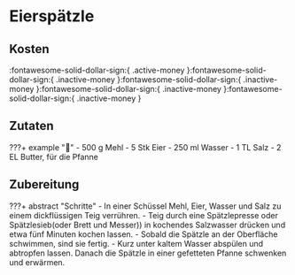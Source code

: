 # Eierspätzle

## Kosten
:fontawesome-solid-dollar-sign:{ .active-money }:fontawesome-solid-dollar-sign:{ .inactive-money }:fontawesome-solid-dollar-sign:{ .inactive-money }:fontawesome-solid-dollar-sign:{ .inactive-money }:fontawesome-solid-dollar-sign:{ .inactive-money }

## Zutaten
???+ example ":bowl_with_spoon:"
    - 500	g	Mehl
    - 5	Stk	Eier
    - 250	ml	Wasser
    - 1	TL	Salz
    - 2	EL	Butter, für die Pfanne

## Zubereitung
???+ abstract "Schritte"
    - In einer Schüssel Mehl, Eier, Wasser und Salz zu einem dickflüssigen Teig verrühren.
    - Teig durch eine Spätzlepresse oder Spätzlesieb(oder Brett und Messer)) in kochendes Salzwasser drücken und etwa fünf Minuten kochen lassen.
        - Sobald die Spätzle an der Oberfläche schwimmen, sind sie fertig.
    - Kurz unter kaltem Wasser abspülen und abtropfen lassen. Danach die Spätzle in einer gefetteten Pfanne schwenken und erwärmen.
